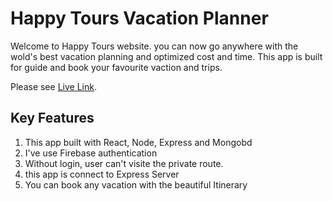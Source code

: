 # Happy Tours Vacation Planner
Welcome to Happy Tours website. you can now go anywhere with the wold's best vacation planning and optimized cost and time. This app is built for guide and book your favourite vaction and trips. 


Please see [Live Link](https://confident-mayer-94dc5c.netlify.app/).

## Key Features
1. This app built with React, Node, Express and Mongobd
2. I've use Firebase authentication
3. Without login, user can't visite the private route. 
4. this app is connect to Express Server
5. You can book any vacation with the beautiful Itinerary


